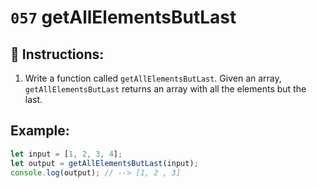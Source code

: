 # `057` getAllElementsButLast

## 📝 Instructions:

1. Write a function called `getAllElementsButLast`. Given an array, `getAllElementsButLast` returns an array with all the elements but the last.

## Example:


```Javascript
let input = [1, 2, 3, 4];
let output = getAllElementsButLast(input);
console.log(output); // --> [1, 2 , 3]
```